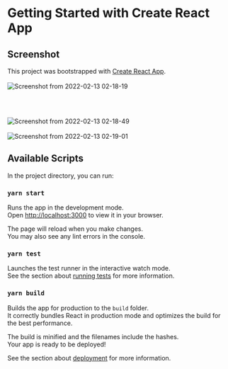 # Getting Started with Create React App

## Screenshot
This project was bootstrapped with [Create React App](https://github.com/facebook/create-react-app).
<br/>
<br/>
![Screenshot from 2022-02-13 02-18-19](https://user-images.githubusercontent.com/30210556/153732001-d74b39ec-2a70-4672-84cb-0d9166796fda.png)

<br/>
<br/>

![Screenshot from 2022-02-13 02-18-49](https://user-images.githubusercontent.com/30210556/153731957-4977fa70-d29c-4d2a-b46c-d5f06b7e446e.png)
<br/>
<br/>
![Screenshot from 2022-02-13 02-19-01](https://user-images.githubusercontent.com/30210556/153731960-0ef2f4c9-0976-4f09-9e80-30ba9ea5a3ea.png)

## Available Scripts

In the project directory, you can run:

### `yarn start`

Runs the app in the development mode.\
Open [http://localhost:3000](http://localhost:3000) to view it in your browser.

The page will reload when you make changes.\
You may also see any lint errors in the console.

### `yarn test`

Launches the test runner in the interactive watch mode.\
See the section about [running tests](https://facebook.github.io/create-react-app/docs/running-tests) for more information.

### `yarn build`

Builds the app for production to the `build` folder.\
It correctly bundles React in production mode and optimizes the build for the best performance.

The build is minified and the filenames include the hashes.\
Your app is ready to be deployed!

See the section about [deployment](https://facebook.github.io/create-react-app/docs/deployment) for more information.


